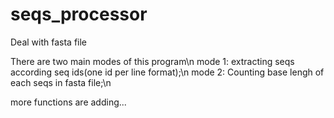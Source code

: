 # seqs_processor
Deal with fasta file

There are two main modes of this program\n
    mode 1: extracting seqs according seq ids(one id per line format);\n
    mode 2: Counting base lengh of each seqs in fasta file;\n
    
more functions are adding...
